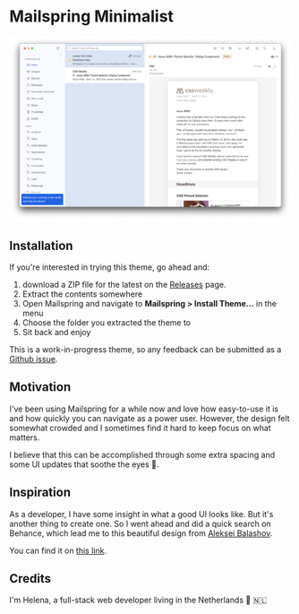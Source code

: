 # Mailspring Minimalist

![Screenshot of the minimalist theme](screenshot/theme-screenshot.png)

## Installation

If you're interested in trying this theme, go ahead and:

1. download a ZIP file for the latest on the [Releases](https://github.com/hstandaert/mailspring-minimalist/releases) page.
2. Extract the contents somewhere
3. Open Mailspring and navigate to **Mailspring > Install Theme...** in the menu
4. Choose the folder you extracted the theme to
5. Sit back and enjoy

This is a work-in-progress theme, so any feedback can be submitted as a [Github issue](https://github.com/hstandaert/mailspring-minimalist/issues/new).

## Motivation

I've been using Mailspring for a while now and love how easy-to-use it is and how quickly you can navigate as a power user. However, the design felt somewhat crowded and I sometimes find it hard to keep focus on what matters.

I believe that this can be accomplished through some extra spacing and some UI updates that soothe the eyes 👀.

## Inspiration

As a developer, I have some insight in what a good UI looks like. But it's another thing to create one. So I went ahead and did a quick search on Behance, which lead me to this beautiful design from [Aleksei Balashov](https://dribbble.com/addiken).

You can find it on [this link](https://www.behance.net/gallery/100489301/Email-Client/modules/579670751).

## Credits

I'm Helena, a full-stack web developer living in the Netherlands 👋 🇳🇱
